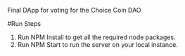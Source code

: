 Final DApp for voting for the Choice Coin DAO

#Run Steps
1. Run NPM Install to get all the required node packages.
2. Run NPM Start to run the server on your local instance.
